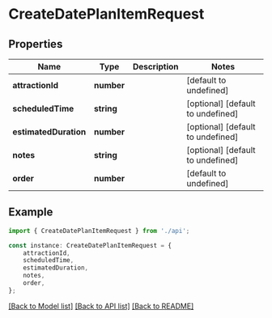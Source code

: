 # CreateDatePlanItemRequest


## Properties

Name | Type | Description | Notes
------------ | ------------- | ------------- | -------------
**attractionId** | **number** |  | [default to undefined]
**scheduledTime** | **string** |  | [optional] [default to undefined]
**estimatedDuration** | **number** |  | [optional] [default to undefined]
**notes** | **string** |  | [optional] [default to undefined]
**order** | **number** |  | [default to undefined]

## Example

```typescript
import { CreateDatePlanItemRequest } from './api';

const instance: CreateDatePlanItemRequest = {
    attractionId,
    scheduledTime,
    estimatedDuration,
    notes,
    order,
};
```

[[Back to Model list]](../README.md#documentation-for-models) [[Back to API list]](../README.md#documentation-for-api-endpoints) [[Back to README]](../README.md)
